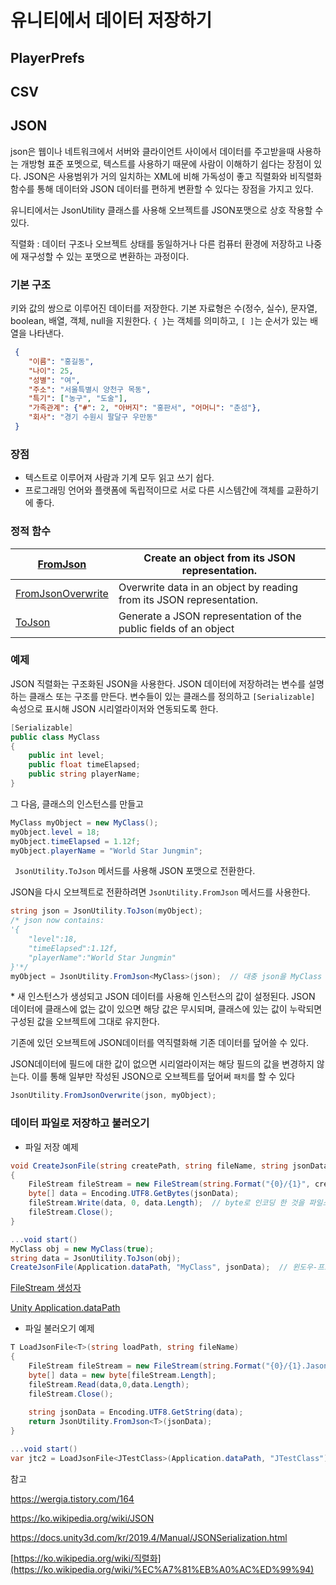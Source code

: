 # 유니티에서 데이터 저장하기



## PlayerPrefs



## CSV



## JSON

json은 웹이나 네트워크에서 서버와 클라이언트 사이에서 데이터를 주고받을때 사용하는 개방형 표준 포멧으로, 텍스트를 사용하기 때문에 사람이 이해하기 쉽다는 장점이 있다. JSON은 사용범위가 거의 일치하는 XML에 비해 가독성이 좋고 직렬화와 비직렬화 함수를 통해 데이터와 JSON 데이터를 편하게 변환할 수 있다는 장점을 가지고 있다.

유니티에서는 JsonUtility 클래스를 사용해 오브젝트를 JSON포맷으로 상호 작용할 수 있다. 

직렬화 : 데이터 구조나 오브젝트 상태를 동일하거나 다른 컴퓨터 환경에 저장하고 나중에 재구성할 수 있는 포맷으로 변환하는 과정이다.

### 기본 구조

키와 값의 쌍으로 이루어진 데이터를 저장한다. 기본 자료형은 수(정수, 실수), 문자열, boolean, 배열, 객체, null을 지원한다. `{ }`는 객체를 의미하고, `[ ]`는 순서가 있는 배열을 나타낸다. 

```json
 {
    "이름": "홍길동",
    "나이": 25,
    "성별": "여",
    "주소": "서울특별시 양천구 목동",
    "특기": ["농구", "도술"],
    "가족관계": {"#": 2, "아버지": "홍판서", "어머니": "춘섬"},
    "회사": "경기 수원시 팔달구 우만동"
 }
```

### 장점

- 텍스트로 이루어져 사람과 기계 모두 읽고 쓰기 쉽다.
- 프로그래밍 언어와 플랫폼에 독립적이므로 서로 다른 시스템간에 객체를 교환하기에 좋다.



### 정적 함수

| [FromJson](https://docs.unity3d.com/kr/2019.4/ScriptReference/JsonUtility.FromJson.html) | Create an object from its JSON representation.               |
| ------------------------------------------------------------ | ------------------------------------------------------------ |
| [FromJsonOverwrite](https://docs.unity3d.com/kr/2019.4/ScriptReference/JsonUtility.FromJsonOverwrite.html) | Overwrite data in an object by reading from its JSON representation. |
| [ToJson](https://docs.unity3d.com/kr/2019.4/ScriptReference/JsonUtility.ToJson.html) | Generate a JSON representation of the public fields of an object |

### 예제

JSON 직렬화는 구조화된 JSON을 사용한다.  JSON 데이터에 저장하려는 변수를 설명하는 클래스 또는 구조를 만든다. 변수들이 있는 클래스를 정의하고 `[Serializable]` 속성으로 표시해 JSON 시리얼라이저와 연동되도록 한다.

```c#
[Serializable]
public class MyClass
{
    public int level;
    public float timeElapsed;
    public string playerName;
}
```

그 다음, 클래스의 인스턴스를 만들고

```c#
MyClass myObject = new MyClass();
myObject.level = 18;
myObject.timeElapsed = 1.12f;
myObject.playerName = "World Star Jungmin";
```

` JsonUtility.ToJson` 메서드를 사용해 JSON 포맷으로 전환한다.

JSON을 다시 오브젝트로 전환하려면 `JsonUtility.FromJson` 메서드를 사용한다.

```c#
string json = JsonUtility.ToJson(myObject);
/* json now contains: 
'{
    "level":18,
    "timeElapsed":1.12f,
    "playerName":"World Star Jungmin"
}'*/
myObject = JsonUtility.FromJson<MyClass>(json);  // 대충 json을 MyClass 형식의 인스턴스로 전환한다는 뜻
```

\* 새 인스턴스가 생성되고 JSON 데이터를 사용해 인스턴스의 값이 설정된다.  JSON 데이터에 클래스에 없는 값이 있으면 해당 값은 무시되며, 클래스에 있는 값이 누락되면 구성된 값을 오브젝트에 그대로 유지한다.

기존에 있던 오브젝트에 JSON데이터를 역직렬화해 기존 데이터를 덮어쓸 수 있다.

JSON데이터에 필드에 대한 값이 없으면 시리얼라이저는 해당 필드의 값을 변경하지 않는다. 이를 통해 일부만 작성된 JSON으로 오브젝트를 덮어써 `패치`를 할 수 있다 

```c#
JsonUtility.FromJsonOverwrite(json, myObject);
```



### 데이터 파일로 저장하고 불러오기

- 파일 저장 예제

```c#
void CreateJsonFile(string createPath, string fileName, string jsonData)
{
    FileStream fileStream = new FileStream(string.Format("{0}/{1}", createPath, fileName), FileMode.Create);  // 생성자 FileStream(String, FileMode)
    byte[] data = Encoding.UTF8.GetBytes(jsonData);
    fileStream.Write(data, 0, data.Length);  // byte로 인코딩 한 것을 파일스트림에 작성
    fileStream.Close();
}

...void start()
MyClass obj = new MyClass(true);
string data = JsonUtility.ToJson(obj);
CreateJsonFile(Application.dataPath, "MyClass", jsonData);  // 윈도우-프로젝트디렉토리/Assets
```

[FileStream 생성자](https://docs.microsoft.com/ko-kr/dotnet/api/system.io.filestream.-ctor?view=net-5.0)

[Unity Application.dataPath](https://3dmpengines.tistory.com/1745)



- 파일 불러오기 예제

```c#
T LoadJsonFile<T>(string loadPath, string fileName)
{
	FileStream fileStream = new FileStream(string.Format("{0}/{1}.Jason", loadPath, fileName),FileMode.Open);
	byte[] data = new byte[fileStream.Length];
	fileStream.Read(data,0,data.Length);
	fileStream.Close();
    
	string jsonData = Encoding.UTF8.GetString(data);
	return JsonUtility.FromJson<T>(jsonData);
}

...void start()
var jtc2 = LoadJsonFile<JTestClass>(Application.dataPath, "JTestClass");
```









참고

https://wergia.tistory.com/164

https://ko.wikipedia.org/wiki/JSON

https://docs.unity3d.com/kr/2019.4/Manual/JSONSerialization.html

[https://ko.wikipedia.org/wiki/직렬화](https://ko.wikipedia.org/wiki/%EC%A7%81%EB%A0%AC%ED%99%94)